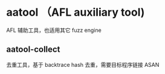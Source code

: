 # aatool （AFL auxiliary tool)

AFL 辅助工具，也适用其它 fuzz engine

## aatool-collect

去重工具，基于 backtrace hash 去重，需要目标程序链接 ASAN
